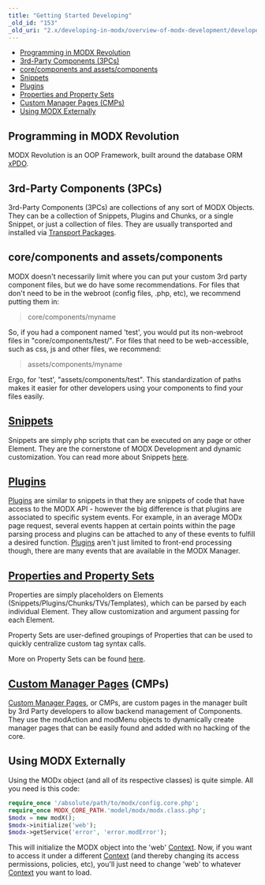 ```yaml
---
title: "Getting Started Developing"
_old_id: "153"
_old_uri: "2.x/developing-in-modx/overview-of-modx-development/developer-introduction/getting-started-developing"
---
```


- [Programming in MODX Revolution](#programming-in-modx-revolution)
- [3rd-Party Components (3PCs)](#3rd-party-components-3pcs)
- [core/components and assets/components](#corecomponents-and-assetscomponents)
- [Snippets](#snippets)
- [Plugins](#plugins)
- [Properties and Property Sets](#properties-and-property-sets)
- [Custom Manager Pages (CMPs)](#custom-manager-pages-cmps)
- [Using MODX Externally](#using-modx-externally)



## Programming in MODX Revolution

 MODX Revolution is an OOP Framework, built around the database ORM [xPDO](/display/xPDO20/Home "Home").

## 3rd-Party Components (3PCs)

 3rd-Party Components (3PCs) are collections of any sort of MODX Objects. They can be a collection of Snippets, Plugins and Chunks, or a single Snippet, or just a collection of files. They are usually transported and installed via [Transport Packages](developing-in-modx/advanced-development/package-management/transport-packages "Transport Packages").

## core/components and assets/components

 MODX doesn't necessarily limit where you can put your custom 3rd party component files, but we do have some recommendations. For files that don't need to be in the webroot (config files, .php, etc), we recommend putting them in:

> core/components/myname

 So, if you had a component named 'test', you would put its non-webroot files in "core/components/test/". For files that need to be web-accessible, such as css, js and other files, we recommend:

> assets/components/myname

 Ergo, for 'test', "assets/components/test". This standardization of paths makes it easier for other developers using your components to find your files easily.

## [Snippets](developing-in-modx/basic-development/snippets "Snippets")

 Snippets are simply php scripts that can be executed on any page or other Element. They are the cornerstone of MODX Development and dynamic customization. You can read more about Snippets [here](developing-in-modx/basic-development/snippets "Snippets").

## [Plugins](developing-in-modx/basic-development/plugins "Plugins")

 [Plugins](developing-in-modx/basic-development/plugins "Plugins") are similar to snippets in that they are snippets of code that have access to the MODX API - however the big difference is that plugins are associated to specific system events. For example, in an average MODx page request, several events happen at certain points within the page parsing process and plugins can be attached to any of these events to fulfill a desired function. [Plugins](developing-in-modx/basic-development/plugins "Plugins") aren't just limited to front-end processing though, there are many events that are available in the MODX Manager.

## [Properties and Property Sets](making-sites-with-modx/customizing-content/properties-and-property-sets "Properties and Property Sets")

 Properties are simply placeholders on Elements (Snippets/Plugins/Chunks/TVs/Templates), which can be parsed by each individual Element. They allow customization and argument passing for each Element.

 Property Sets are user-defined groupings of Properties that can be used to quickly centralize custom tag syntax calls.

 More on Property Sets can be found [here](making-sites-with-modx/customizing-content/properties-and-property-sets "Properties and Property Sets").

## [Custom Manager Pages](developing-in-modx/advanced-development/custom-manager-pages "Custom Manager Pages") (CMPs)

 [Custom Manager Pages](developing-in-modx/advanced-development/custom-manager-pages "Custom Manager Pages"), or CMPs, are custom pages in the manager built by 3rd Party developers to allow backend management of Components. They use the modAction and modMenu objects to dynamically create manager pages that can be easily found and added with no hacking of the core.

## Using MODX Externally

 Using the MODx object (and all of its respective classes) is quite simple. All you need is this code:

 ``` php 
require_once '/absolute/path/to/modx/config.core.php';
require_once MODX_CORE_PATH.'model/modx/modx.class.php';
$modx = new modX();
$modx->initialize('web');
$modx->getService('error', 'error.modError');
```

 This will initialize the MODX object into the 'web' [Context](administering-your-site/contexts "Contexts"). Now, if you want to access it under a different [Context](administering-your-site/contexts "Contexts") (and thereby changing its access permissions, policies, etc), you'll just need to change 'web' to whatever [Context](administering-your-site/contexts "Contexts") you want to load.